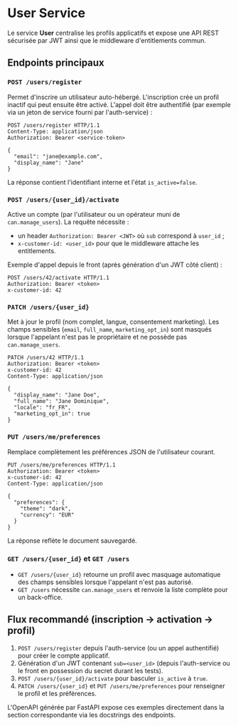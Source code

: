 # User Service

Le service **User** centralise les profils applicatifs et expose une API REST sécurisée
par JWT ainsi que le middleware d'entitlements commun.

## Endpoints principaux

### `POST /users/register`
Permet d'inscrire un utilisateur auto-hébergé. L'inscription crée un profil inactif
qui peut ensuite être activé. L'appel doit être authentifié (par exemple via un
jeton de service fourni par l'auth-service) :

```http
POST /users/register HTTP/1.1
Content-Type: application/json
Authorization: Bearer <service-token>

{
  "email": "jane@example.com",
  "display_name": "Jane"
}
```

La réponse contient l'identifiant interne et l'état `is_active=false`.

### `POST /users/{user_id}/activate`
Active un compte (par l'utilisateur ou un opérateur muni de `can.manage_users`).
La requête nécessite :

- un header `Authorization: Bearer <JWT>` où `sub` correspond à `user_id` ;
- `x-customer-id: <user_id>` pour que le middleware attache les entitlements.

Exemple d'appel depuis le front (après génération d'un JWT côté client) :

```http
POST /users/42/activate HTTP/1.1
Authorization: Bearer <token>
x-customer-id: 42
```

### `PATCH /users/{user_id}`
Met à jour le profil (nom complet, langue, consentement marketing). Les champs
sensibles (`email`, `full_name`, `marketing_opt_in`) sont masqués lorsque
l'appelant n'est pas le propriétaire et ne possède pas `can.manage_users`.

```http
PATCH /users/42 HTTP/1.1
Authorization: Bearer <token>
x-customer-id: 42
Content-Type: application/json

{
  "display_name": "Jane Doe",
  "full_name": "Jane Dominique",
  "locale": "fr_FR",
  "marketing_opt_in": true
}
```

### `PUT /users/me/preferences`
Remplace complètement les préférences JSON de l'utilisateur courant.

```http
PUT /users/me/preferences HTTP/1.1
Authorization: Bearer <token>
x-customer-id: 42
Content-Type: application/json

{
  "preferences": {
    "theme": "dark",
    "currency": "EUR"
  }
}
```

La réponse reflète le document sauvegardé.

### `GET /users/{user_id}` et `GET /users`
- `GET /users/{user_id}` retourne un profil avec masquage automatique des champs
  sensibles lorsque l'appelant n'est pas autorisé.
- `GET /users` nécessite `can.manage_users` et renvoie la liste complète pour un
  back-office.

## Flux recommandé (inscription → activation → profil)

1. `POST /users/register` depuis l'auth-service (ou un appel authentifié) pour
   créer le compte applicatif.
2. Génération d'un JWT contenant `sub=<user_id>` (depuis l'auth-service ou le
   front en possession du secret durant les tests).
3. `POST /users/{user_id}/activate` pour basculer `is_active` à `true`.
4. `PATCH /users/{user_id}` et `PUT /users/me/preferences` pour renseigner le
   profil et les préférences.

L'OpenAPI générée par FastAPI expose ces exemples directement dans la section
correspondante via les docstrings des endpoints.
